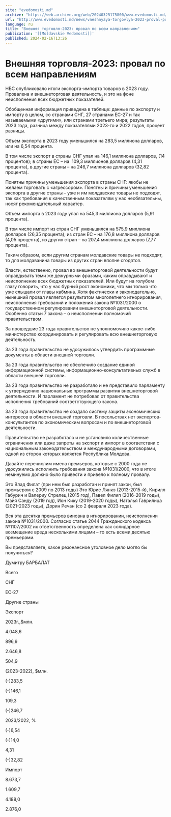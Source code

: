 ```yaml
---
site: "evedomosti.md"
archive: "https://web.archive.org/web/20240325175800/www.evedomosti.md/news/vneshnyaya-torgovlya-2023-proval-po-vsem-napravleniyam"
url: "http://www.evedomosti.md/news/vneshnyaya-torgovlya-2023-proval-po-vsem-napravleniyam"
language: ru
title: "Внешняя торговля-2023: провал по всем направлениям"
publication: '[[Moldavskie Vedomosti]]'
published: 2024-02-16T13:26
---
```


# Внешняя торговля-2023: провал по всем направлениям

НБС опубликовало итоги экспорта-импорта товаров в 2023 году. Провалена и внешнеторговая деятельность, и это на фоне неисполнения всех бюджетных показателей.

Обобщенная информация приведена в таблице: данные по экспорту и импорту в целом, со странами СНГ, 27 странами ЕС-27 и так называемыми «другими», или странами третьего мира; результаты 2023 года, разница между показателями 2023-го и 2022 годов, процент разницы.

Объем экспорта в 2023 году уменьшился на 283,5 миллиона долларов, или на 6,54 процента.

В том числе экспорт в страны СНГ упал на 146,1 миллиона долларов, (14 процентов); в страны ЕС – на  109,3 миллионов долларов (4,31 процента), в другие страны – на 246,7 миллиона долларов (32,82 процента).

Понятны причины уменьшения экспорта в страны СНГ: якобы не желаем торговать с «агрессором». Понятны и причины уменьшения экспорта в другие страны – уже и им молдавские товары не подходят, так как требования к качественным показателям у нас необязательны, носят рекомендательный характер.

Объем импорта в 2023 году упал на 545,3 миллиона долларов (5,91 процента).

В том числе импорт из стран СНГ уменьшился на 575,9 миллиона долларов (26,35 процента); из стран ЕС – на 176,8 миллиона долларов (4,05 процента), из других стран – на 207,4 миллиона долларов (7,77 процента).

Таким образом, если другим странам молдавские товары не подходят, то для молдаванина товары из других стран вполне сгодятся.

Власти, естественно, провал во внешнеторговой деятельности будут оправдывать теми же дежурными фразами, каким оправдывают и неисполнение всех бюджетных показателей. Или будут на голубом глазу говорить, что у нас бурный рост экономики, что мы только что уже слышали от главы кабмина. Хотя фактически и законодательно, нынешний провал является результатом многолетнего игнорирования, неисполнения требований и положений закона №1031/2000 о государственном регулировании внешнеторговой деятельности. Особенно статьи 7 закона – о неисполнении полномочий правительством.

За прошедшие 23 года правительство не уполномочило какое-либо министерство координировать и регулировать всю внешнеторговую деятельность.

За 23 года правительство не удосужилось утвердить программные документы в области внешней торговли.

За 23 года правительство не обеспечило создание единой информационной системы, информационно-консультативных служб в области внешней торговли.

За 23 года правительство не разработало и не представило парламенту к утверждению национальные программы развития внешнеторговой деятельности. И парламент не потребовал от правительства исполнения требований соответствующего закона.

За 23 года правительство не создало систему защиты экономических интересов в области внешней торговли. В посольствах нет экспертов-консультантов по экономическим вопросам и по внешнеторговой деятельности.

Правительство не разработало и не установило количественные ограничения или даже запреты на экспорт и импорт в соответствии с национальным законодательством и международными договорами, одной из сторон которых является Республика Молдова.

Давайте перечислим имена премьеров, которые с 2000 года не удосужились исполнить требования закона №1031/2000, что в итоге неминуемо должно было привести и привело к полному провалу.

Это Влад Филат (при нем был разработан и принят закон, был премьером с 2009 по 2013 годы) Это Юрие Лянкэ (2013-2015-й), Кирилл Габурич и Валериу Стрелец (2015 год), Павел Филип (2016-2019 годы), Майя Санду (2019 год), Ион Кику (2019-2020 годы), Наталья Гаврилица (2021-2023 годы), Дорин Речан (со 2 февраля 2023 года).

Вся эта десятка премьеров виновна в игнорировании, неисполнении закона №1031/2000. Согласно статье 2044 Гражданского кодекса №1107/2002 их ответственность определена как солидарное возмещение вреда несколькими лицами – то есть всеми десятью премьерами.

Вы представляете, какое резонансное уголовное дело могло бы получиться?

Думитру БАРБАЛАТ

Всего

СНГ

ЕС-27

Другие страны

Экспорт

2023г.,$млн.

4.048,6

896,9

2.646,8

504,9

(2023-2022), $млн.

(-)283,5

(-)146,1

109,3

(-)246,7

2023/2022, %

(-)6,54

(-)14,0

4,31

(-)32,82

Импорт

8.673,7

1.609,7

4.188,0

2.876,0